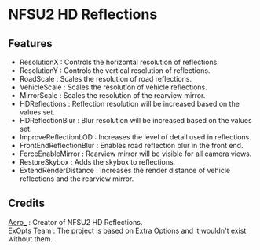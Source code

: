 # NFSU2 HD Reflections

## Features
- ResolutionX : Controls the horizontal resolution of reflections.  
- ResolutionY : Controls the vertical resolution of reflections. 
- RoadScale : Scales the resolution of road reflections.  
- VehicleScale : Scales the resolution of vehicle reflections.  
- MirrorScale : Scales the resolution of the rearview mirror.  
- HDReflections : Reflection resolution will be increased based on the values set.  
- HDReflectionBlur : Blur resolution will be increased based on the values set.  
- ImproveReflectionLOD : Increases the level of detail used in reflections.  
- FrontEndReflectionBlur : Enables road reflection blur in the front end.  
- ForceEnableMirror : Rearview mirror will be visible for all camera views.  
- RestoreSkybox : Adds the skybox to reflections.  
- ExtendRenderDistance : Increases the render distance of vehicle reflections and the rearview mirror.  

## Credits
[Aero_](https://github.com/AeroWidescreen) : Creator of NFSU2 HD Reflections.  
[ExOpts Team](https://github.com/ExOptsTeam/) : The project is based on Extra Options and it wouldn't exist without them.
